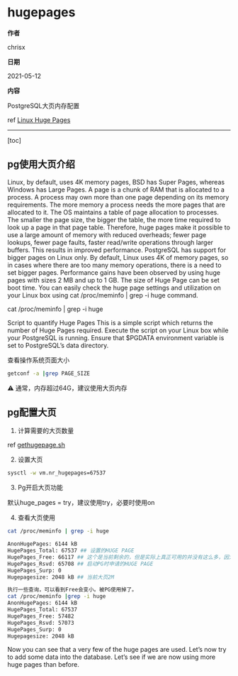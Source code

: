 # hugepages

**作者**

chrisx

**日期**

2021-05-12

**内容**

PostgreSQL大页内存配置

ref [Linux Huge Pages](https://www.postgresql.org/docs/13/kernel-resources.html)

----

[toc]

## pg使用大页介绍

Linux, by default, uses 4K memory pages, BSD has Super Pages, whereas Windows has Large Pages. A page is a chunk of RAM that is allocated to a process. A process may own more than one page depending on its memory requirements. The more memory a process needs the more pages that are allocated to it. The OS maintains a table of page allocation to processes. The smaller the page size, the bigger the table, the more time required to look up a page in that page table. Therefore, huge pages make it possible to use a large amount of memory with reduced overheads; fewer page lookups, fewer page faults, faster read/write operations through larger buffers. This results in improved performance.
PostgreSQL has support for bigger pages on Linux only. By default, Linux uses 4K of memory pages, so in cases where there are too many memory operations, there is a need to set bigger pages. Performance gains have been observed by using huge pages with sizes 2 MB and up to 1 GB. The size of Huge Page can be set boot time. You can easily check the huge page settings and utilization on your Linux box using cat /proc/meminfo | grep -i huge command.

cat /proc/meminfo | grep -i huge

Script to quantify Huge Pages
This is a simple script which returns the number of Huge Pages required. Execute the script on your Linux box while your PostgreSQL is running. Ensure that $PGDATA environment variable is set to PostgreSQL’s data directory.

<!--
Linux默认使用大小为4K的内存页。
页面是分配给一个进程的一块内存，一个进程可能拥有多个页面，这取决于它对内存的要求。进程需要的内存越多，分配给它的页面就越多。
操作系统持有一个分配给进程的页面的表。CPU和操作系统必须记住哪个页面属于哪个进程，以及它存储在哪里。显然，页面越多，查找内存映射位置所需的时间就越长。
因此，大页面使得使用大量内存的同时减少开销成为可能。

使用大页面之后，页面查找次数更少，页面错误更少，通过更大的缓冲区读取/写入操作更快，这样就提升了数据库的性能。

-->

查看操作系统页面大小

```sh
getconf -a |grep PAGE_SIZE
```

:warning: 通常，内存超过64G，建议使用大页内存

<!--
以下是关于HugePage的说明和解释：

When a process uses some memory, the CPU is marking the RAM as used by that process. For efficiency, the CPU allocate RAM by chunks of 4K bytes (it's the default value on many platforms). Those chunks are named pages. Those pages can be swapped to disk, etc.
Since the process address space are virtual, the CPU and the operating system have to remember which page belong to which process, and where it is stored. Obviously, the more pages you have, the more time it takes to find where the memory is mapped. When a process uses 1GB of memory, that's 262144 entries to look up (1GB / 4K). If one Page Table Entry consume 8bytes, that's 2MB (262144 * 8) to look-up.
Most current CPU architectures support bigger pages (so the CPU/OS have less entries to look-up), those are named Huge pages (on Linux), Super Pages (on BSD) or Large Pages (on Windows), but it all the same thing.

From <https://www.eygle.com/archives/2011/12/hugepageshugetl.html>
-->

## pg配置大页

1. 计算需要的大页数量

ref [gethugepage.sh](../bin/gethugepage.sh)

2. 设置大页

```bash
sysctl -w vm.nr_hugepages=67537

```

3. Pg开启大页功能

默认huge_pages = try，建议使用try，必要时使用on

<!--Now set the parameter huge_pages “on” in $PGDATA/postgresql.conf and restart the server.-->

4. 查看大页使用

```bash
cat /proc/meminfo | grep -i huge

AnonHugePages: 6144 kB
HugePages_Total: 67537 ## 设置的HUGE PAGE
HugePages_Free: 66117 ## 这个是当前剩余的，但是实际上真正可用的并没有这么多，因为被PG锁定了65708个大页
HugePages_Rsvd: 65708 ## 启动PG时申请的HUGE PAGE
HugePages_Surp: 0
Hugepagesize: 2048 kB ## 当前大页2M

执行一些查询，可以看到Free会变小。被PG使用掉了。
cat /proc/meminfo |grep -i huge
AnonHugePages: 6144 kB
HugePages_Total: 67537
HugePages_Free: 57482
HugePages_Rsvd: 57073
HugePages_Surp: 0
Hugepagesize: 2048 kB
```

Now you can see that a very few of the huge pages are used. Let’s now try to add some data into the database.
Let’s see if we are now using more huge pages than before.
